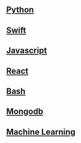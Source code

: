 ## [<i class='icon-tech-python tech-icons'></i> Python](#Python)

## [<i class='icon-tech-swift tech-icons'></i> Swift](#Swift)

## [<i class='icon-tech-javascript tech-icons'></i> Javascript](#javascript)

## [<i class='icon-tech-react tech-icons'></i> React](#react)

## [<i class="icon-tech-bash tech-icons"></i> Bash](snippets/bash.md)

## [<div class="ps-icon ps-icon-hard-drive tech-icons"></div> Mongodb](#mongodb)

## [<div class="ps-icon ps-icon-robo tech-icons"></div> Machine Learning](snippets/ML.md)
